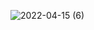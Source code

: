 ![2022-04-15 (6)](https://user-images.githubusercontent.com/101534120/163810810-25151bf5-53f5-4ddd-906c-4cfe31d40b30.png)

